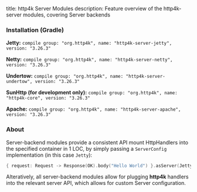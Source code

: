 title: http4k Server Modules
description: Feature overview of the http4k-server modules, covering Server backends

### Installation (Gradle)
**Jetty:** ```compile group: "org.http4k", name: "http4k-server-jetty", version: "3.26.3"```

**Netty:** ```compile group: "org.http4k", name: "http4k-server-netty", version: "3.26.3"```

**Undertow:** ```compile group: "org.http4k", name: "http4k-server-undertow", version: "3.26.3"```

**SunHttp (for development only):** ```compile group: "org.http4k", name: "http4k-core", version: "3.26.3"```

**Apache:** ```compile group: "org.http4k", name: "http4k-server-apache", version: "3.26.3"```

### About
Server-backend modules provide a consistent API mount HttpHandlers into the specified container in 1 LOC, by simply passing a `ServerConfig` implementation (in this case `Jetty`):

```kotlin
{ request: Request -> Response(OK).body("Hello World") }.asServer(Jetty(8000)).start().block()
```
Alteratively, all server-backend modules allow for plugging **http4k** handlers into the relevant server API, which allows for custom Server configuration.
